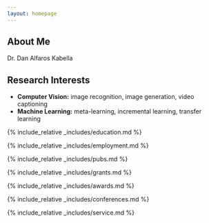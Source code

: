 ```yaml
---
layout: homepage
---
```


## About Me

Dr. Dan Alfaros Kabella

## Research Interests

- **Computer Vision:** image recognition, image generation, video captioning
- **Machine Learning:** meta-learning, incremental learning, transfer learning

{% include_relative _includes/education.md %}

{% include_relative _includes/employment.md %}

{% include_relative _includes/pubs.md %}

<!--{% include_relative _includes/art.md %}--> <!-- you can escape this line if you don't have any art examples -->

{% include_relative _includes/grants.md %}

{% include_relative _includes/awards.md %}

{% include_relative _includes/conferences.md %}

{% include_relative _includes/service.md %}

